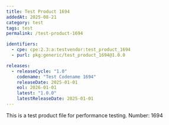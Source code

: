 ```yaml
---
title: Test Product 1694
addedAt: 2025-08-21
category: test
tags: test
permalink: /test-product-1694

identifiers:
  - cpe: cpe:2.3:a:testvendor:test_product_1694
  - purl: pkg:generic/test_product_1694@1.0.0

releases:
  - releaseCycle: "1.0"
    codename: "Test Codename 1694"
    releaseDate: 2025-01-01
    eol: 2026-01-01
    latest: "1.0.0"
    latestReleaseDate: 2025-01-01
---
```


This is a test product file for performance testing. Number: 1694

